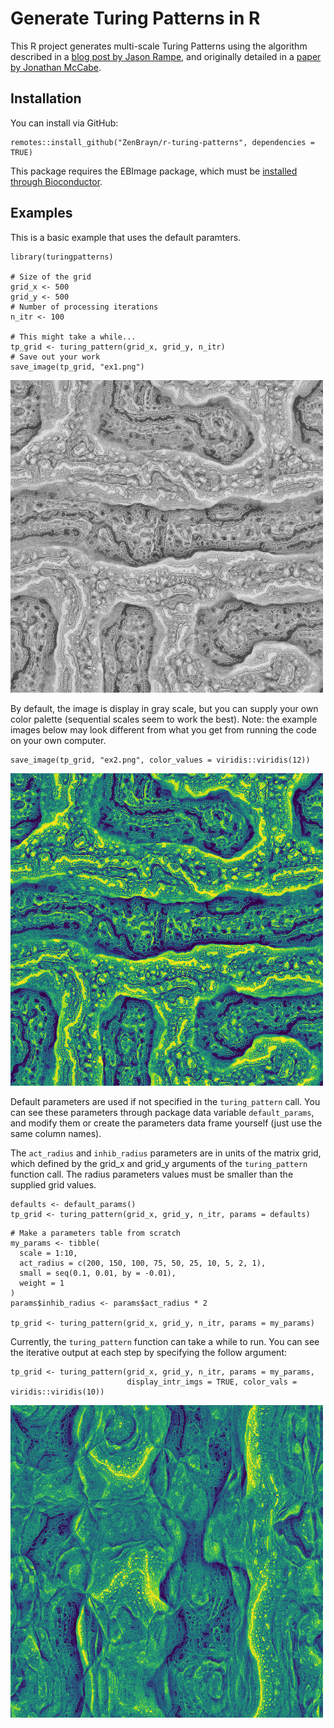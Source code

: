 # Generate Turing Patterns in R

This R project generates multi-scale Turing Patterns using the algorithm described in a [blog post by Jason Rampe](https://softologyblog.wordpress.com/2011/07/05/multi-scale-turing-patterns/), and originally detailed in a [paper by Jonathan McCabe](http://www.jonathanmccabe.com/Cyclic_Symmetric_Multi-Scale_Turing_Patterns.pdf).

## Installation

You can install via GitHub:

```
remotes::install_github("ZenBrayn/r-turing-patterns", dependencies = TRUE)
```

This package requires the EBImage package, which must be [installed through Bioconductor](https://www.bioconductor.org/packages/release/bioc/html/EBImage.html).

## Examples

This is a basic example that uses the default paramters.

```
library(turingpatterns)

# Size of the grid
grid_x <- 500
grid_y <- 500
# Number of processing iterations
n_itr <- 100

# This might take a while...
tp_grid <- turing_pattern(grid_x, grid_y, n_itr)
# Save out your work
save_image(tp_grid, "ex1.png")
```

![](https://github.com/ZenBrayn/r-turing-patterns/blob/master/ex1.png)

By default, the image is display in gray scale, but you can supply your
own color palette (sequential scales seem to work the best).  Note: the example images
below may look different from what you get from running the code on your own computer.

```
save_image(tp_grid, "ex2.png", color_values = viridis::viridis(12))
```

![](https://github.com/ZenBrayn/r-turing-patterns/blob/master/ex2.png)

Default parameters are used if not specified in the `turing_pattern` call.
You can see these parameters through package data variable `default_params`, and
modify them or create the parameters data frame yourself (just use the same
column names).

The `act_radius` and `inhib_radius` parameters are in units of the matrix grid,
which defined by the grid_x and grid_y arguments of the `turing_pattern` function
call.  The radius parameters values must be smaller than the supplied grid values.

```
defaults <- default_params()
tp_grid <- turing_pattern(grid_x, grid_y, n_itr, params = defaults)
```

```
# Make a parameters table from scratch
my_params <- tibble(
  scale = 1:10,
  act_radius = c(200, 150, 100, 75, 50, 25, 10, 5, 2, 1),
  small = seq(0.1, 0.01, by = -0.01),
  weight = 1
)
params$inhib_radius <- params$act_radius * 2

tp_grid <- turing_pattern(grid_x, grid_y, n_itr, params = my_params)
```

Currently, the `turing_pattern` function can take a while to run.  You can see the
iterative output at each step by specifying the follow argument:

```
tp_grid <- turing_pattern(grid_x, grid_y, n_itr, params = my_params, 
                          display_intr_imgs = TRUE, color_vals = viridis::viridis(10))
```

![](https://github.com/ZenBrayn/r-turing-patterns/blob/master/ex3.png)
